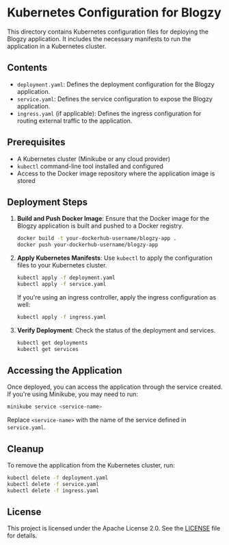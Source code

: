 # Kubernetes Configuration for Blogzy

This directory contains Kubernetes configuration files for deploying the Blogzy application. It includes the necessary manifests to run the application in a Kubernetes cluster.

## Contents

- `deployment.yaml`: Defines the deployment configuration for the Blogzy application.
- `service.yaml`: Defines the service configuration to expose the Blogzy application.
- `ingress.yaml` (if applicable): Defines the ingress configuration for routing external traffic to the application.

## Prerequisites

- A Kubernetes cluster (Minikube or any cloud provider)
- `kubectl` command-line tool installed and configured
- Access to the Docker image repository where the application image is stored

## Deployment Steps

1. **Build and Push Docker Image**: Ensure that the Docker image for the Blogzy application is built and pushed to a Docker registry.

   ```bash
   docker build -t your-dockerhub-username/blogzy-app .
   docker push your-dockerhub-username/blogzy-app
   ```

2. **Apply Kubernetes Manifests**: Use `kubectl` to apply the configuration files to your Kubernetes cluster.

   ```bash
   kubectl apply -f deployment.yaml
   kubectl apply -f service.yaml
   ```

   If you're using an ingress controller, apply the ingress configuration as well:

   ```bash
   kubectl apply -f ingress.yaml
   ```

3. **Verify Deployment**: Check the status of the deployment and services.

   ```bash
   kubectl get deployments
   kubectl get services
   ```

## Accessing the Application

Once deployed, you can access the application through the service created. If you're using Minikube, you may need to run:

```bash
minikube service <service-name>
```

Replace `<service-name>` with the name of the service defined in `service.yaml`.

## Cleanup

To remove the application from the Kubernetes cluster, run:

```bash
kubectl delete -f deployment.yaml
kubectl delete -f service.yaml
kubectl delete -f ingress.yaml
```

## License

This project is licensed under the Apache License 2.0. See the [LICENSE](../LICENSE) file for details.
